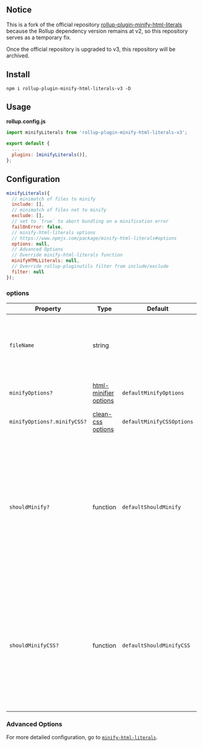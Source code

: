 ## Notice

This is a fork of the official repository [rollup-plugin-minify-html-literals](https://github.com/asyncLiz/rollup-plugin-minify-html-literals) because the Rollup dependency version remains at v2, so this repository serves as a temporary fix.

Once the official repository is upgraded to v3, this repository will be archived.

## Install

```console
npm i rollup-plugin-minify-html-literals-v3 -D
```

## Usage

**rollup.config.js**

```js
import minifyLiterals from 'rollup-plugin-minify-html-literals-v3';

export default {
  ...
  plugins: [minifyLiterals()],
};
```

## Configuration

```js
minifyLiterals({
  // minimatch of files to minify
  include: [],
  // minimatch of files not to minify
  exclude: [],
  // set to `true` to abort bundling on a minification error
  failOnError: false,
  // minify-html-literals options
  // https://www.npmjs.com/package/minify-html-literals#options
  options: null,
  // Advanced Options
  // Override minify-html-literals function
  minifyHTMLLiterals: null,
  // Override rollup-pluginutils filter from include/exclude
  filter: null
});
```

### options

| Property                    | Type                                                                                         | Default                   | Description                                                                                                                                                               |
| --------------------------- | -------------------------------------------------------------------------------------------- | ------------------------- | ------------------------------------------------------------------------------------------------------------------------------------------------------------------------- |
| `fileName`                  | string                                                                                       |                           | _Required._ The name of the file, used for syntax parsing and source maps.                                                                                                |
| `minifyOptions?`            | [html-minifier options](https://www.npmjs.com/package/html-minifier#options-quick-reference) | `defaultMinifyOptions`    | Defaults to production-ready minification.                                                                                                                                |
| `minifyOptions?.minifyCSS?` | [clean-css options](https://www.npmjs.com/package/clean-css#constructor-options)             | `defaultMinifyCSSOptions` | Uses clean-css defaults.                                                                                                                                                  |
| `shouldMinify?`             | function                                                                                     | `defaultShouldMinify`     | A function that determines whether or not an HTML template should be minified. Defaults to minify all tagged templates whose tag name contains "html" (case insensitive). |
| `shouldMinifyCSS?`          | function                                                                                     | `defaultShouldMinifyCSS`  | A function that determines whether or not a CSS template should be minified. Defaults to minify all tagged templates whose tag name contains "css" (case insensitive).    |

### Advanced Options

For more detailed configuration, go to [`minify-html-literals`](https://github.com/asyncLiz/minify-html-literals).
